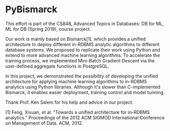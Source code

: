 # PyBismarck

This effort is part of the CS848, Advanced Topics in Databases: DB for ML, ML for DB (Spring 2019), course project.

Our work is mainly based on Bismarck[1], which provides a unified architecture to deploy different in-RDBMS analytic algorithms to different database systems. We proposed to replicate their work using Python and extend to more advanced machine learning algorithms. To accelerate the training process, we implemented Mini-Batch Gradient Descent via the user-defined aggregate functions in PostgreSQL. 

In this project, we demonstrated the possibility of developing the unified architecture for applying machine learning algorithms to in-RDBMS analytics using Python libraries. Although it's slower than C-implemented Bismarck, it enables easier deployment, training control and model tunning.

Thank Prof. Ken Salem for his help and advice in our project.


[1] Feng, Xixuan, et al. "Towards a unified architecture for in-RDBMS analytics." Proceedings of the 2012 ACM SIGMOD International Conference on Management of Data. ACM, 2012.